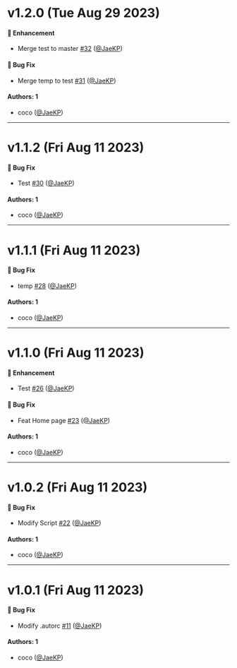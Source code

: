 # v1.2.0 (Tue Aug 29 2023)

#### 🚀 Enhancement

- Merge test to master [#32](https://github.com/JaeKP/firebase-test/pull/32) ([@JaeKP](https://github.com/JaeKP))

#### 🐛 Bug Fix

- Merge temp to test [#31](https://github.com/JaeKP/firebase-test/pull/31) ([@JaeKP](https://github.com/JaeKP))

#### Authors: 1

- coco ([@JaeKP](https://github.com/JaeKP))

---

# v1.1.2 (Fri Aug 11 2023)

#### 🐛 Bug Fix

- Test [#30](https://github.com/JaeKP/firebase-test/pull/30) ([@JaeKP](https://github.com/JaeKP))

#### Authors: 1

- coco ([@JaeKP](https://github.com/JaeKP))

---

# v1.1.1 (Fri Aug 11 2023)

#### 🐛 Bug Fix

- temp [#28](https://github.com/JaeKP/firebase-test/pull/28) ([@JaeKP](https://github.com/JaeKP))

#### Authors: 1

- coco ([@JaeKP](https://github.com/JaeKP))

---

# v1.1.0 (Fri Aug 11 2023)

#### 🚀 Enhancement

- Test [#26](https://github.com/JaeKP/firebase-test/pull/26) ([@JaeKP](https://github.com/JaeKP))

#### 🐛 Bug Fix

- Feat Home page [#23](https://github.com/JaeKP/firebase-test/pull/23) ([@JaeKP](https://github.com/JaeKP))

#### Authors: 1

- coco ([@JaeKP](https://github.com/JaeKP))

---

# v1.0.2 (Fri Aug 11 2023)

#### 🐛 Bug Fix

- Modify Script [#22](https://github.com/JaeKP/firebase-test/pull/22) ([@JaeKP](https://github.com/JaeKP))

#### Authors: 1

- coco ([@JaeKP](https://github.com/JaeKP))

---

# v1.0.1 (Fri Aug 11 2023)

#### 🐛 Bug Fix

- Modify .autorc [#11](https://github.com/JaeKP/firebase-test/pull/11) ([@JaeKP](https://github.com/JaeKP))

#### Authors: 1

- coco ([@JaeKP](https://github.com/JaeKP))
